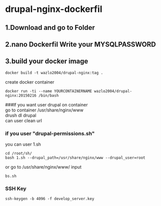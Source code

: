 # drupal-nginx-dockerfil
## 1.Download and go to Folder

## 2.nano Dockerfil Write your MYSQLPASSWORD

## 3.build your docker image
```
docker build -t wazlo2004/drupal-nginx:tag .
```
create docker container
```
docker run -ti --name YOURCONTAINERNAME wazlo2004/drupal-nginx:20150216 /bin/bash
```
###If you want user drupal on container  
go to container /usr/share/nginx/www  
drush dl drupal  
can user clean url

### if you user  "drupal-permissions.sh"
you can user 1.sh
```
cd /root/sh/  
bash 1.sh --drupal_path=/usr/share/nginx/www --drupal_user=root
```
or go to /usr/share/nginx/www/ input
```
bs.sh
```
### SSH Key

```
ssh-keygen -b 4096 -f develop_server.key
```
